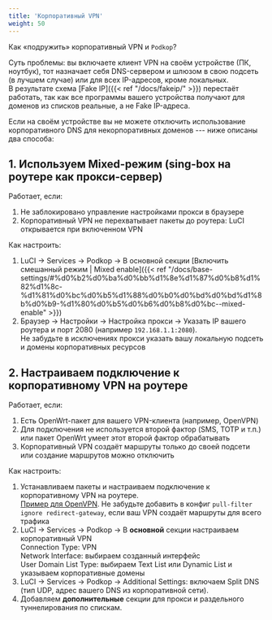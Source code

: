```yaml
---
title: 'Корпоративный VPN'
weight: 50
---
```


Как &laquo;подружить&raquo; корпоративный VPN и `Podkop`?

Суть проблемы: вы включаете клиент VPN на своём устройстве (ПК, ноутбук), тот назначает себя DNS-сервером и шлюзом в свою подсеть (в лучшем случае) или для всех IP-адресов, кроме локальных.  
В результате схема [Fake IP]({{< ref "/docs/fakeip/" >}}) перестаёт работать, так как все программы вашего устройства получают для доменов из списков реальные, а не Fake IP-адреса.

Если на своём устройстве вы не можете отключить использование корпоративного DNS для некорпоративных доменов --- ниже описаны два способа:

## 1. Используем Mixed-режим (sing-box на роутере как прокси-сервер)
Работает, если:
1. Не заблокировано управление настройками прокси в браузере
2. Корпоративный VPN не перехватывает пакеты до роутера: LuCI открывается при включенном VPN

Как настроить:
1. LuCI &#8594; Services &#8594; Podkop &#8594; В основной секции 
[Включить смешанный режим | Mixed enable]({{< ref "/docs/base-settings/#%d0%b2%d0%ba%d0%bb%d1%8e%d1%87%d0%b8%d1%82%d1%8c-%d1%81%d0%bc%d0%b5%d1%88%d0%b0%d0%bd%d0%bd%d1%8b%d0%b9-%d1%80%d0%b5%d0%b6%d0%b8%d0%bc--mixed-enable" >}})
2. Браузер &#8594; Настройки &#8594; Настройка прокси &#8594; Указать IP вашего роутера и порт 2080 (например `192.168.1.1:2080`).  
Не забудьте в исключениях прокси указать вашу локальную подсеть и домены корпоративных ресурсов

## 2. Настраиваем подключение к корпоративному VPN на роутере
Работает, если:
1. Есть OpenWrt-пакет для вашего VPN-клиента (например, OpenVPN)
2. Для подключения не используется второй фактор (SMS, TOTP и т.п.) или пакет OpenWrt умеет этот второй фактор обрабатывать
3. Корпоративный VPN создаёт маршруты только до своей подсети или создание маршрутов можно отключить

Как настроить:
1. Устанавливаем пакеты и настраиваем подключение к корпоративному VPN на роутере.  
[Пример для OpenVPN](/docs/tunnels/ovpn_settings/). 
Не забудьте добавить в конфиг `pull-filter ignore redirect-gateway`, если ваш VPN создаёт маршруты для всего трафика
2. LuCI &#8594; Services &#8594; Podkop &#8594; В **основной** секции настраиваем корпоративный VPN  
Connection Type: VPN  
Network Interface: выбираем созданный интерфейс  
User Domain List Type: выбираем Text List или Dynamic List и указываем корпоративные домены  
3. LuCI &#8594; Services &#8594; Podkop &#8594; Additional Settings: включаем Split DNS (тип UDP, адрес вашего DNS из корпоративной сети).
4. Добавляем **дополнительные** секции для прокси и раздельного туннелирования по спискам.
